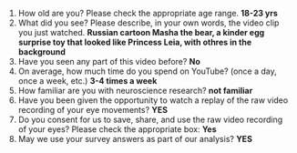 1. How old are you? Please check the appropriate age range. **18-23 yrs**  
2. What did you see? Please describe, in your own words, the video clip you just watched. **Russian cartoon Masha the bear, a kinder egg surprise toy that looked like Princess Leia, with othres in the background**  
3. Have you seen any part of this video before? **No**  
4. On average, how much time do you spend on YouTube? (once a day, once a week, etc.) **3-4 times a week**  
5. How familiar are you with neuroscience research? **not familiar**  
6. Have you been given the opportunity to watch a replay of the raw video recording of your eye movements? **YES**  
7. Do you consent for us to save, share, and use the raw video recording of your eyes? Please check the appropriate box: **Yes**  
8. May we use your survey answers as part of our analysis? **YES**  
